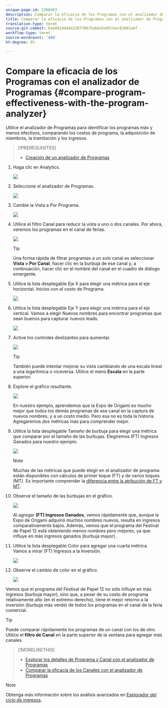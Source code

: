 ```yaml
---
unique-page-id: 2360403
description: Comparar la eficacia de los Programas con el analizador de Programas - Documentos de marketing - Documentación del producto
title: Comparar la eficacia de los Programas con el analizador de Programas
translation-type: tm+mt
source-git-commit: 6ae882dddda220f7067babbe5a057eec82601abf
workflow-type: tm+mt
source-wordcount: '484'
ht-degree: 0%

---
```



# Compare la eficacia de los Programas con el analizador de Programas {#compare-program-effectiveness-with-the-program-analyzer}

Utilice el analizador de Programas para identificar los programas más y menos efectivos, comparando los costos de programa, la adquisición de miembros, la tramitación y los ingresos.

>[!PREREQUISITES]
>
>* [Creación de un analizador de Programas](create-a-program-analyzer.md)


1. Haga clic en Analytics.

   ![](assets/image2014-9-17-18-3a50-3a30.png)

1. Seleccione el analizador de Programas.

   ![](assets/image2014-9-17-18-3a50-3a37.png)

1. Cambie la Vista a Por Programa.

   ![](assets/image2014-9-17-18-3a50-3a44.png)

1. Utilice el filtro Canal para reducir la vista a uno o dos canales. Por ahora, veremos los programas en el canal de ferias.

   ![](assets/image2014-9-17-18-3a51-3a2.png)

   >[!TIP]
   >
   >Una forma rápida de filtrar programas a un solo canal es seleccionar **Vista > Por Canal**, hacer clic en la burbuja de ese canal y, a continuación, hacer clic en el nombre del canal en el cuadro de diálogo emergente.

1. Utilice la lista desplegable Eje X para elegir una métrica para el eje horizontal. Inicios con el costo de Programa.

   ![](assets/image2014-9-17-18-3a52-3a16.png)

1. Utilice la lista desplegable Eje Y para elegir una métrica para el eje vertical. Vamos a elegir Nuevos nombres para encontrar programas que sean buenos para capturar nuevos leads.

   ![](assets/image2014-9-17-18-3a52-3a26.png)

1. Active los controles deslizantes para aumentar.

   ![](assets/image2014-9-17-18-3a53-3a9.png)

   >[!TIP]
   >
   >También puede intentar mejorar su vista cambiando de una escala lineal a una logarítmica o viceversa. Utilice el menú **Escala** en la parte superior.

1. Explore el gráfico resultante.

   ![](assets/image2014-9-17-18-3a53-3a49.png)

   En nuestro ejemplo, aprendemos que la Expo de Origami es mucho mejor que todos los demás programas de ese canal en la captura de nuevos nombres, y a un costo medio. Pero esa no es toda la historia. Agregaremos dos métricas más para comprender mejor.

1. Utilice la lista desplegable Tamaño de burbuja para elegir una métrica que comparar por el tamaño de las burbujas. Elegiremos (FT) Ingresos Ganados para nuestro ejemplo.

   ![](assets/image2014-9-17-18-3a54-3a25.png)

   >[!NOTE]
   >
   >Muchas de las métricas que puede elegir en el analizador de programa están disponibles con cálculos de primer toque (FT) y de varios toques (MT). Es importante comprender la [diferencia entre la atribución de FT y MT](/help/marketo/product-docs/reporting/revenue-cycle-analytics/revenue-tools/attribution/understanding-attribution.md).

1. Observe el tamaño de las burbujas en el gráfico.

   ![](assets/image2014-9-17-18-3a54-3a57.png)

   Al agregar **(FT) Ingresos Ganados**, vemos rápidamente que, aunque la Expo de Origami adquirió muchos nombres nuevos, resulta en ingresos comparativamente bajos. Además, vemos que el programa del Festival de Papel 12 está obteniendo menos nombres pero mejores, ya que influye en más ingresos ganados (burbuja mayor).

1. Utilice la lista desplegable Color para agregar una cuarta métrica. Vamos a mirar (FT) Ingresos a la Inversión.

   ![](assets/image2014-9-17-18-3a55-3a33.png)

1. Observe el cambio de color en el gráfico.

   ![](assets/image2014-9-17-18-3a55-3a47.png)

Vemos que el programa del Festival de Papel 12 no sólo influye en más ingresos (burbuja mayor), sino que, a pesar de su costo de programa relativamente alto (en el extremo derecho), tiene el mejor retorno a la inversión (burbuja más verde) de todos los programas en el canal de la feria comercial.

>[!TIP]
>
>Puede comparar rápidamente los programas de un canal con los de otro. Utilice el **filtro de Canal** en la parte superior de la ventana para agregar más canales.

>[!MORELIKETHIS]
>
>* [Explorar los detalles de Programa y Canal con el analizador de Programas](explore-program-and-channel-details-with-the-program-analyzer.md)
>* [Comparar la eficacia de los Canales con el analizador de Programas](compare-channel-effectiveness-with-the-program-analyzer.md)


>[!NOTE]
>
>Obtenga más información sobre los análisis avanzados en [Explorador del ciclo de ingresos](https://docs.marketo.com/display/docs/revenue+cycle+analytics).
